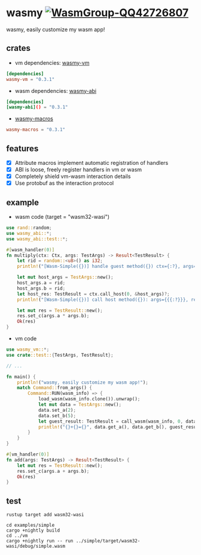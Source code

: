 # wasmy [![WasmGroup-QQ42726807](https://img.shields.io/badge/WasmGroup-QQ42726807-27a5ea.svg?style=flat-square)](https://jq.qq.com/?_wv=1027&k=dSmP3goX)

wasmy, easily customize my wasm app!

## crates

- vm dependencies: [wasmy-vm](https://docs.rs/wasmy-vm/latest/wasmy_vm/index.html)

```toml
[dependencies]
wasmy-vm = "0.3.1"
```

- wasm dependencies: [wasmy-abi](https://docs.rs/wasmy-abi/latest/wasmy_abi/index.html)

```toml
[dependencies]
[wasmy-abi]() = "0.3.1"
```

- [wasmy-macros](https://docs.rs/wasmy-macros/latest/wasmy_macros/index.html)

```toml
wasmy-macros = "0.3.1"
```

## features

- [x] Attribute macros implement automatic registration of handlers
- [x] ABI is loose, freely register handlers in vm or wasm
- [x] Completely shield vm-wasm interaction details
- [x] Use protobuf as the interaction protocol

## example

- wasm code (target = "wasm32-wasi")

```rust
use rand::random;
use wasmy_abi::*;
use wasmy_abi::test::*;

#[wasm_handler(0)]
fn multiply(ctx: Ctx, args: TestArgs) -> Result<TestResult> {
    let rid = random::<u8>() as i32;
    println!("[Wasm-Simple({})] handle guest method({}) ctx={:?}, args={{{:?}}}", rid, 0, ctx, args);

    let mut host_args = TestArgs::new();
    host_args.a = rid;
    host_args.b = rid;
    let host_res: TestResult = ctx.call_host(0, &host_args)?;
    println!("[Wasm-Simple({})] call host method({}): args={{{:?}}}, result={}", rid, 0, host_res, host_res.get_c());

    let mut res = TestResult::new();
    res.set_c(args.a * args.b);
    Ok(res)
}
```

- vm code

```rust
use wasmy_vm::*;
use crate::test::{TestArgs, TestResult};

// ...

fn main() {
    println!("wasmy, easily customize my wasm app!");
    match Command::from_args() {
        Command::RUN(wasm_info) => {
            load_wasm(wasm_info.clone()).unwrap();
            let mut data = TestArgs::new();
            data.set_a(2);
            data.set_b(5);
            let guest_result: TestResult = call_wasm(wasm_info, 0, data.clone()).unwrap();
            println!("{}+{}={}", data.get_a(), data.get_b(), guest_result.get_c())
        }
    }
}

#[vm_handler(0)]
fn add(args: TestArgs) -> Result<TestResult> {
    let mut res = TestResult::new();
    res.set_c(args.a + args.b);
    Ok(res)
}
```

## test

```shell
rustup target add wasm32-wasi

cd examples/simple
cargo +nightly build
cd ../vm
cargo +nightly run -- run ../simple/target/wasm32-wasi/debug/simple.wasm
```
